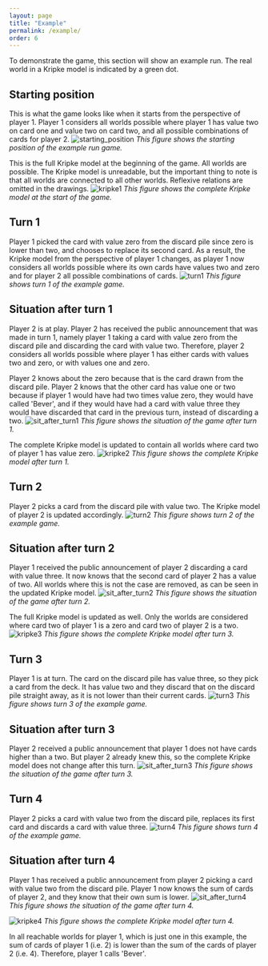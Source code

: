 ```yaml
---
layout: page
title: "Example"
permalink: /example/
order: 6
---
```

To demonstrate the game, this section will show an example run. The real world in a Kripke model is indicated by a green dot.

## Starting position
This is what the game looks like when it starts from the perspective of player 1. Player 1 considers all worlds possible 
where player 1 has value two on card one and value two on card two, and all possible combinations of cards for player 2. 
![starting_position](/images/ex_start.png)
   *This figure shows the starting position of the example run game.*

This is the full Kripke model at the beginning of the game. All worlds are possible. The Kripke model is unreadable, but the 
important thing to note is that all worlds are connected to all other worlds. Reflexive relations are omitted in the drawings.
![kripke1](/images/ex_kripke1.png)
   *This figure shows the complete Kripke model at the start of the game.*

## Turn 1
Player 1 picked the card with value zero from the discard pile since zero is lower than two, and chooses to replace its second card. 
As a result, the Kripke model from the perspective 
of player 1 changes, as player 1 now considers all worlds possible where its own cards have values two and zero and for
player 2 all possible combinations of cards.
![turn1](/images/ex_turn1.png)
   *This figure shows turn 1 of the example game.*

## Situation after turn 1
Player 2 is at play. Player 2 has received the public announcement that was made in turn 1, namely player 1 taking a 
card with value zero from the discard pile and discarding the card with value two. Therefore, player 2 considers all 
worlds possible where player 1 has either cards with values two and zero, or with values one and zero. 

Player 2 knows 
about the zero because that is the card drawn from the discard pile. Player 2 knows that the other card has value 
one or two because if player 1 would have had two times value zero, they would have called 'Bever', and if they would 
have had a card with value three they would have discarded that card in the previous turn, instead of discarding a two.
![sit_after_turn1](/images/ex_after_turn1.png)
   *This figure shows the situation of the game after turn 1.*
 
The complete Kripke model is updated to contain all worlds where card two of player 1 has value zero.
![kripke2](/images/ex_kripke2.png)
   *This figure shows the complete Kripke model after turn 1.*

## Turn 2
Player 2 picks a card from the discard pile with value two. The Kripke model of player 2 is updated accordingly.
![turn2](/images/ex_turn2.png)
   *This figure shows turn 2 of the example game.*

## Situation after turn 2
Player 1 received the public announcement of player 2 discarding a card with value three. It now knows that the second
card of player 2 has a value of two. All worlds where this is not the case are removed, as can be seen in the updated 
Kripke model.
![sit_after_turn2](/images/ex_after_turn2.png)
   *This figure shows the situation of the game after turn 2.*

The full Kripke model is updated as well. Only the worlds are considered where card two of player 1 is a zero and card two
of player 2 is a two.
![kripke3](/images/ex_kripke3.png)
   *This figure shows the complete Kripke model after turn 3.*

## Turn 3
Player 1 is at turn. The card on the discard pile has value three, so they pick a card from the deck. 
It has value two and they discard that on the discard pile straight away, as it is not lower than their current cards.
![turn3](/images/ex_turn3.png)
   *This figure shows turn 3 of the example game.*

## Situation after turn 3
Player 2 received a public announcement that player 1 does not have cards higher than a two. But player 2 already knew 
this, so the complete Kripke model does not change after this turn.
![sit_after_turn3](/images/ex_after_turn3.png)
   *This figure shows the situation of the game after turn 3.*

## Turn 4
Player 2 picks a card with value two from the discard pile, replaces its first card and discards a card with value three.
![turn4](/images/ex_turn4.png)
   *This figure shows turn 4 of the example game.*

## Situation after turn 4
Player 1 has received a public announcement from player 2 picking a card with value two from the discard pile. Player 1 
now knows the sum of cards of player 2, and they know that their own sum is lower.
![sit_after_turn4](/images/ex_after_turn4.png)
   *This figure shows the situation of the game after turn 4.*

![kripke4](/images/ex_kripke4.png)
   *This figure shows the complete Kripke model after turn 4.*

In all reachable worlds for player 1, which is just one in this example, the sum of cards of player 1 
(i.e. 2) is lower than the sum of the cards of player 2 (i.e. 4). Therefore, player 1 calls 'Bever'.
